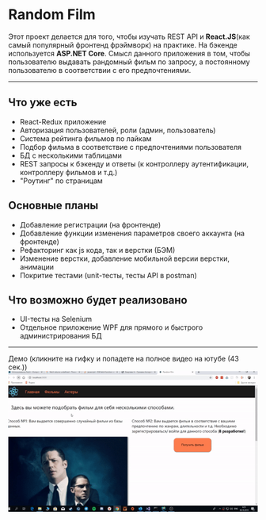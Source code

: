 ﻿# Random Film
Этот проект делается для того, чтобы изучать REST API и **React.JS**(как самый популярный фронтенд фрэймворк) на практике. На бэкенде используется **ASP.NET Core**. 
Смысл данного приложения в том, чтобы пользователю выдавать рандомный фильм по запросу, а постоянному пользователю в соответствии с его предпочтениями.

____
## Что уже есть
  - React-Redux приложение
  - Авторизация пользователей, роли (админ, пользователь)
  - Система рейтинга фильмов по лайкам
  - Подбор фильма в соответствие с предпочтениями пользователя
  - БД с несколькими таблицами
  - REST запросы к бэкенду и ответы (к контроллеру аутентификации, контроллеру фильмов и т.д.)
  - "Роутинг" по страницам
  
## Основные планы 
  - Добавление регистрации (на фронтенде)
  - Добавление функции изменения параметров своего аккаунта (на фронтенде)
  - Рефакторинг как js кода, так и верстки (БЭМ)
  - Изменение верстки, добавление мобильной версии верстки, анимации
  - Покритие тестами (unit-тесты, тесты API в postman)
  
## Что возможно будет реализовано
  - UI-тесты на Selenium
  - Отдельное приложение WPF для прямого и быстрого администрирования БД
____
Демо (кликните на гифку и попадете на полное видео на ютубе (43 сек.))
[![Demo-RandomFilms](demo.gif)](https://youtu.be/8y9Ci9oYs-o)
